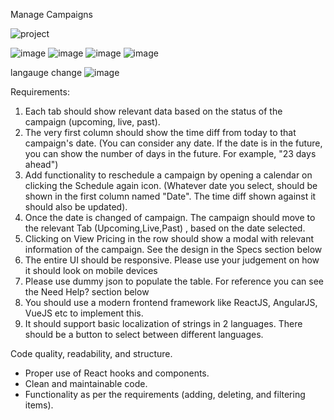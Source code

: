 Manage Campaigns

![project](https://github.com/user-attachments/assets/212a924d-4e92-4d22-8e3f-b8b0e96243ea)

![image](https://github.com/user-attachments/assets/efe0e057-78fb-468e-848b-8d0442e14a93)
![image](https://github.com/user-attachments/assets/b9bed01f-7a53-4d1c-82b0-5a7ffc0fb00c)
![image](https://github.com/user-attachments/assets/37fab55a-a3f9-454d-abe3-61ab17ee55aa)
![image](https://github.com/user-attachments/assets/b04119b7-846d-430b-8de1-b2be5f0f0497)

langauge change
![image](https://github.com/user-attachments/assets/de8f93cd-3aec-4dcc-99b5-a18785f20933)


Requirements:
1. Each tab should show relevant data based on the status of the campaign (upcoming, live, past).
2. The very first column should show the time diff from today to that campaign's date. (You can
consider any date. If the date is in the future, you can show the number of days in the future. For
example, "23 days ahead")
3. Add functionality to reschedule a campaign by opening a calendar on clicking the Schedule again
icon. (Whatever date you select, should be shown in the first column named "Date". The time diff
shown against it should also be updated).
4. Once the date is changed of campaign. The campaign should move to the relevant Tab
(Upcoming,Live,Past) , based on the date selected.
5. Clicking on View Pricing in the row should show a modal with relevant information of the
campaign. See the design in the Specs section below
6. The entire UI should be responsive. Please use your judgement on how it should look on mobile
devices
7. Please use dummy json to populate the table. For reference you can see the Need Help? section
below
8. You should use a modern frontend framework like ReactJS, AngularJS, VueJS etc to implement
this.
9. It should support basic localization of strings in 2 languages. There should
be a button to select between different languages.


Code quality, readability, and structure.
- Proper use of React hooks and components.
- Clean and maintainable code.
- Functionality as per the requirements (adding, deleting, and filtering items).
